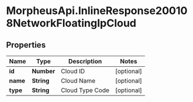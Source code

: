 # MorpheusApi.InlineResponse200108NetworkFloatingIpCloud

## Properties

Name | Type | Description | Notes
------------ | ------------- | ------------- | -------------
**id** | **Number** | Cloud ID | [optional] 
**name** | **String** | Cloud Name | [optional] 
**type** | **String** | Cloud Type Code | [optional] 


